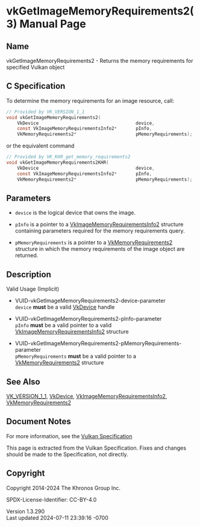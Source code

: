 # vkGetImageMemoryRequirements2(3) Manual Page

## Name

vkGetImageMemoryRequirements2 - Returns the memory requirements for
specified Vulkan object



## <a href="#_c_specification" class="anchor"></a>C Specification

To determine the memory requirements for an image resource, call:

``` c
// Provided by VK_VERSION_1_1
void vkGetImageMemoryRequirements2(
    VkDevice                                    device,
    const VkImageMemoryRequirementsInfo2*       pInfo,
    VkMemoryRequirements2*                      pMemoryRequirements);
```

or the equivalent command

``` c
// Provided by VK_KHR_get_memory_requirements2
void vkGetImageMemoryRequirements2KHR(
    VkDevice                                    device,
    const VkImageMemoryRequirementsInfo2*       pInfo,
    VkMemoryRequirements2*                      pMemoryRequirements);
```

## <a href="#_parameters" class="anchor"></a>Parameters

- `device` is the logical device that owns the image.

- `pInfo` is a pointer to a
  [VkImageMemoryRequirementsInfo2](https://registry.khronos.org/vulkan/specs/1.3-extensions/man/html/VkImageMemoryRequirementsInfo2.html)
  structure containing parameters required for the memory requirements
  query.

- `pMemoryRequirements` is a pointer to a
  [VkMemoryRequirements2](https://registry.khronos.org/vulkan/specs/1.3-extensions/man/html/VkMemoryRequirements2.html) structure in which
  the memory requirements of the image object are returned.

## <a href="#_description" class="anchor"></a>Description

Valid Usage (Implicit)

- <a href="#VUID-vkGetImageMemoryRequirements2-device-parameter"
  id="VUID-vkGetImageMemoryRequirements2-device-parameter"></a>
  VUID-vkGetImageMemoryRequirements2-device-parameter  
  `device` **must** be a valid [VkDevice](https://registry.khronos.org/vulkan/specs/1.3-extensions/man/html/VkDevice.html) handle

- <a href="#VUID-vkGetImageMemoryRequirements2-pInfo-parameter"
  id="VUID-vkGetImageMemoryRequirements2-pInfo-parameter"></a>
  VUID-vkGetImageMemoryRequirements2-pInfo-parameter  
  `pInfo` **must** be a valid pointer to a valid
  [VkImageMemoryRequirementsInfo2](https://registry.khronos.org/vulkan/specs/1.3-extensions/man/html/VkImageMemoryRequirementsInfo2.html)
  structure

- <a
  href="#VUID-vkGetImageMemoryRequirements2-pMemoryRequirements-parameter"
  id="VUID-vkGetImageMemoryRequirements2-pMemoryRequirements-parameter"></a>
  VUID-vkGetImageMemoryRequirements2-pMemoryRequirements-parameter  
  `pMemoryRequirements` **must** be a valid pointer to a
  [VkMemoryRequirements2](https://registry.khronos.org/vulkan/specs/1.3-extensions/man/html/VkMemoryRequirements2.html) structure

## <a href="#_see_also" class="anchor"></a>See Also

[VK_VERSION_1_1](https://registry.khronos.org/vulkan/specs/1.3-extensions/man/html/VK_VERSION_1_1.html), [VkDevice](https://registry.khronos.org/vulkan/specs/1.3-extensions/man/html/VkDevice.html),
[VkImageMemoryRequirementsInfo2](https://registry.khronos.org/vulkan/specs/1.3-extensions/man/html/VkImageMemoryRequirementsInfo2.html),
[VkMemoryRequirements2](https://registry.khronos.org/vulkan/specs/1.3-extensions/man/html/VkMemoryRequirements2.html)

## <a href="#_document_notes" class="anchor"></a>Document Notes

For more information, see the <a
href="https://registry.khronos.org/vulkan/specs/1.3-extensions/html/vkspec.html#vkGetImageMemoryRequirements2"
target="_blank" rel="noopener">Vulkan Specification</a>

This page is extracted from the Vulkan Specification. Fixes and changes
should be made to the Specification, not directly.

## <a href="#_copyright" class="anchor"></a>Copyright

Copyright 2014-2024 The Khronos Group Inc.

SPDX-License-Identifier: CC-BY-4.0

Version 1.3.290  
Last updated 2024-07-11 23:39:16 -0700
